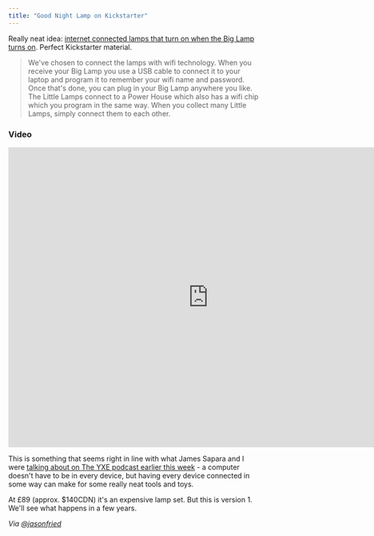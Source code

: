 ```yaml
---
title: "Good Night Lamp on Kickstarter"
---
```

<p>Really neat idea: <a href="http://www.kickstarter.com/projects/designswarm/good-night-lamp">internet connected lamps that turn on when the Big Lamp turns on</a>. Perfect Kickstarter material.</p>
<blockquote><p>
  We've chosen to connect the lamps with wifi technology. When you receive your Big Lamp you use a USB cable to connect it to your laptop and program it to remember your wifi name and password. Once that's done, you can plug in your Big Lamp anywhere you like. The Little Lamps connect to a Power House which also has a wifi chip which you program in the same way. When you collect many Little Lamps, simply connect them to each other.
</p></blockquote>
<h3>Video</h3>
<p><iframe width="800" height="600" src="http://www.kickstarter.com/projects/designswarm/good-night-lamp/widget/video.html" frameborder="0"> </iframe></p>
<p>This is something that seems right in line with what James Sapara and I were <a href="http://yxe.ssktn.com/james-sapara/">talking about on The YXE podcast earlier this week</a> - a computer doesn't have to be in every device, but having every device connected in some way can make for some really neat tools and toys.</p>
<p>At £89 (approx. $140CDN) it's an expensive lamp set. But this is version 1. We'll see what happens in a few years.</p>
<p><em>Via <a href="https://twitter.com/jasonfried/status/292034599549284353">@jasonfried</a></em></p>
